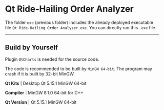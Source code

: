Qt Ride-Hailing Order Analyzer
===

The folder `exe` (previous folder) includes the already deployed executable file `Qt Ride-Hailing Order Analyzer.exe`. You can directly run this `.exe` file.

---

## Build by Yourself

Plugin `QtCharts` is needed for the source code.

The code is recommended to be built by `MinGW 64-bit`. The program may crash if it is built by 32-bit MinGW.

**Qt Kits**
 | Desktop Qt 5.15.1 MinGW 64-bit

**Compiler**
 | MinGW 8.1.0 64-bit for C++

**Qt Version**
 | Qt 5.15.1 MinGW 64-bit

